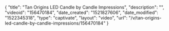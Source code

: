 {
    "title": "Tan Origins LED Candle by Candle Impressions",
    "description": "",
    "videoid": "156470184",
    "date_created": "1521827606",
    "date_modified": "1522345318",
    "type": "captivate",
    "layout": "video",
    "url": "\/v\/tan-origins-led-candle-by-candle-impressions\/156470184"
}